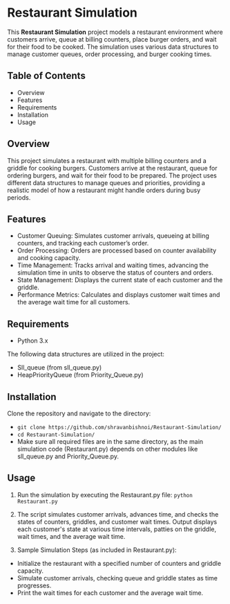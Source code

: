 # Restaurant Simulation
This **Restaurant Simulation** project models a restaurant environment where customers arrive, queue at billing counters, place burger orders, and wait for their food to be cooked. The simulation uses various data structures to manage customer queues, order processing, and burger cooking times.

## Table of Contents
- Overview
- Features
- Requirements
- Installation
- Usage

## Overview
This project simulates a restaurant with multiple billing counters and a griddle for cooking burgers. Customers arrive at the restaurant, queue for ordering burgers, and wait for their food to be prepared. The project uses different data structures to manage queues and priorities, providing a realistic model of how a restaurant might handle orders during busy periods.

## Features
- Customer Queuing: Simulates customer arrivals, queueing at billing counters, and tracking each customer’s order.
- Order Processing: Orders are processed based on counter availability and cooking capacity.
- Time Management: Tracks arrival and waiting times, advancing the simulation time in units to observe the status of counters and orders.
- State Management: Displays the current state of each customer and the griddle.
- Performance Metrics: Calculates and displays customer wait times and the average wait time for all customers.

## Requirements
- Python 3.x

The following data structures are utilized in the project:
- Sll_queue (from sll_queue.py)
- HeapPriorityQueue (from Priority_Queue.py)

## Installation
Clone the repository and navigate to the directory:
- `git clone https://github.com/shravanbishnoi/Restaurant-Simulation/`
- `cd Restaurant-Simulation/`
- Make sure all required files are in the same directory, as the main simulation code (Restaurant.py) depends on other modules like sll_queue.py and Priority_Queue.py.

## Usage
1. Run the simulation by executing the Restaurant.py file:
`python Restaurant.py`

2. The script simulates customer arrivals, advances time, and checks the states of counters, griddles, and customer wait times. Output displays each customer's state at various time intervals, patties on the griddle, wait times, and the average wait time.
  
3. Sample Simulation Steps (as included in Restaurant.py):
- Initialize the restaurant with a specified number of counters and griddle capacity.
- Simulate customer arrivals, checking queue and griddle states as time progresses.
- Print the wait times for each customer and the average wait time.
